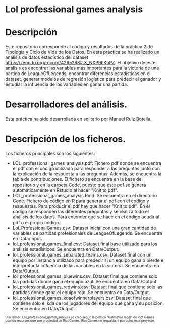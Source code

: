 # Lol professional games analysis

# Descripción
Este repositorio corresponde al código y resultados de la práctica 2 de Tipología y Ciclo de Vida de los Datos. En esta práctica se ha realizado un análisis de datos estadístico del dataset https://zenodo.org/record/4265268#.X_NXP9hKhPZ. El objetivo de este análisis es encontrar las variables más importantes para la victoria de una partida de LeagueOfLegends, encontrar diferencias estadísticas en el dataset, generar modelos de regresión logística para predecir el ganador y estudiar la influencia de las variables en ganar una partida. 

# Desarrolladores del análisis.
Esta práctica ha sido desarrollada en solitario por Manuel Ruiz Botella. 

# Descripción de los ficheros. 
Los ficheros principales son los siguientes: 

* LOL_professional_games_analysis.pdf: Fichero pdf donde se encuentra el pdf con el código utilizado para responder a las preguntas junto con la explicación de la respuesta a las preguntas. Además, se encuentra la tabla de contribuciones. El fichero se encuentra en la base del repositorio y en la carpeta Code, puesto que este pdf se genera automáticamente en Rstudio al hacer "Knit to pdf". 
* LOL_professional_games_analysis.Rmd: Se encuentra en el directorio Code. Fichero de código en R para generar el pdf con el código y respuestas. Para producir el pdf hay que hacer "Knit to pdf". En el código se responden las diferentes preguntas y se realiza todo el análisis de los datos. Para entender que se hace en el código acudir al pdf o el propio código. 
* Lol_ProfessionalGames.csv: Dataset inicial con una gran cantidad de variables de partidas profesionales de LeagueOfLegends. Se encuentra en Data/Input.
* lol_professional_games_final.csv: Dataset final base utilizado para los análisis estadísticos. Se encuentra en Data/Output.
* lol_professional_games_separated_teams.csv: Dataset final con un equipo por instancia utilizado para predecir si un equipo gana o pierde e interpretar la influencia de las variables en la victoria. Se encuentra en Data/Output.
* lol_professional_games_bluewins.csv: Dataset final que contiene solo las partidas donde gana el equipo azul. Se encuentra en Data/Output.
* lol_professional_games_redwins.csv: Dataset final que contiene solo las partidas donde gana el equipo rojo. Se encuentra en Data/Output.
* lol_professional_games_kdaofwinnerplayers.csv: Dataset final que contiene solo el kda de los jugadores del equipo que gana y su posicion. Se encuentra en Data/Output.

<sub><sup> Disclaimer: Lol_professional_games_analysis se creó según la política "Galimatías legal" de Riot Games usando recursos que son propiedad de Riot Games.  Riot Games no respalda ni patrocina este proyecto.
